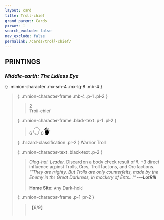 ```yaml
---
layout: card
title: Troll-chief
grand_parent: Cards
parent: T
search_exclude: false
nav_exclude: false
permalink: /cards/troll-chief/
---
```


## PRINTINGS


### _Middle-earth: The Lidless Eye_

{: .minion-character .mx-sm-4 .mx-lg-8 .mb-4 }
> {: .minion-character-frame .mb-4 .p-1 .pl-2 }
> > <div class="hazard-mp">2</div>
> > <div class="card-name">Troll-chief</div>
>
> {: .minion-character-frame .black-text .p-1 .pl-2 }
> > 6 ![](/assets/images/mind.svg) 0![](/assets/images/di.svg)
>
> {: .hazard-classification .pr-2 }
> Warrior Troll
>
> {: .minion-character-text .black-text .p-2 }
> > _Olog-hai._ _Leader._ Discard on a body check result of 9. +3 direct influence against Trolls, Orcs, Troll factions, and Orc factions. <br>_“‘They are mighty. But Trolls are only counterfeits, made by the Enemy in the Great Darkness, in mockery of Ents...’”_ ***---&NoBreak;LotRIII***  <br><br>**Home Site:** Any Dark-hold 
>
> {: .minion-character-frame .p-1 .pr-2 }
> > <div class="card-shield">【6/9】</div>
> > <div class="card-corruption-white">&nbsp;</div>
